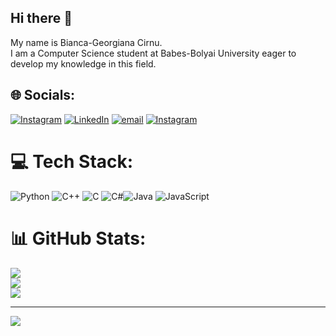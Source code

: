 ## Hi there 👋
My name is Bianca-Georgiana Cirnu.</br>
I am a Computer Science student at Babes-Bolyai University eager to develop my knowledge in this field. </br>


## 🌐 Socials:
[![Instagram](https://img.shields.io/badge/Instagram-%23E4405F.svg?logo=Instagram&logoColor=white)](https://instagram.com/bianca.cirnu) [![LinkedIn](https://img.shields.io/badge/LinkedIn-%230077B5.svg?logo=linkedin&logoColor=white)](https://linkedin.com/in/bianca-georgiana-cirnu) [![email](https://img.shields.io/badge/Email-D14836?logo=gmail&logoColor=white)](mailto:bianca.georgiana.cirnu@gmail.com) [![Instagram](https://img.shields.io/badge/Instagram-%23E4405F.svg?logo=Instagram&logoColor=white)](https://instagram.com/bianca.cirnu) 

# 💻 Tech Stack:
![Python](https://img.shields.io/badge/python-3670A0?style=for-the-badge&logo=python&logoColor=ffdd54)  ![C++](https://img.shields.io/badge/c++-%2300599C.svg?style=for-the-badge&logo=c%2B%2B&logoColor=white) ![C](https://img.shields.io/badge/c-%2300599C.svg?style=for-the-badge&logo=c&logoColor=white) ![C#](https://img.shields.io/badge/c%23-%23239120.svg?style=for-the-badge&logo=csharp&logoColor=white)![Java](https://img.shields.io/badge/java-%23ED8B00.svg?style=for-the-badge&logo=openjdk&logoColor=white) ![JavaScript](https://img.shields.io/badge/javascript-%23323330.svg?style=for-the-badge&logo=javascript&logoColor=%23F7DF1E) 
# 📊 GitHub Stats:
![](https://github-readme-stats.vercel.app/api?username=BiancaCirnu&theme=dark&hide_border=false&include_all_commits=false&count_private=false)<br/>
![](https://nirzak-streak-stats.vercel.app/?user=BiancaCirnu&theme=dark&hide_border=false)<br/>
![](https://github-readme-stats.vercel.app/api/top-langs/?username=BiancaCirnu&theme=dark&hide_border=false&include_all_commits=false&count_private=false&layout=compact)

---
[![](https://visitcount.itsvg.in/api?id=BiancaCirnu&icon=0&color=0)](https://visitcount.itsvg.in)

<!-- Proudly created with GPRM ( https://gprm.itsvg.in ) -->
